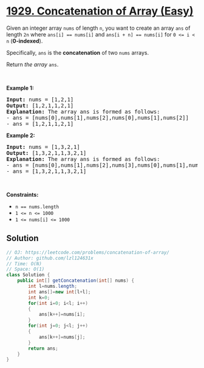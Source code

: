 # [1929. Concatenation of Array (Easy)](https://leetcode.com/problems/concatenation-of-array/)

<p>Given an integer array <code>nums</code> of length <code>n</code>, you want to create an array <code>ans</code> of length <code>2n</code> where <code>ans[i] == nums[i]</code> and <code>ans[i + n] == nums[i]</code> for <code>0 &lt;= i &lt; n</code> (<strong>0-indexed</strong>).</p>

<p>Specifically, <code>ans</code> is the <strong>concatenation</strong> of two <code>nums</code> arrays.</p>

<p>Return <em>the array </em><code>ans</code>.</p>

<p>&nbsp;</p>
<p><strong>Example 1:</strong></p>

<pre><strong>Input:</strong> nums = [1,2,1]
<strong>Output:</strong> [1,2,1,1,2,1]
<strong>Explanation:</strong> The array ans is formed as follows:
- ans = [nums[0],nums[1],nums[2],nums[0],nums[1],nums[2]]
- ans = [1,2,1,1,2,1]</pre>

<p><strong>Example 2:</strong></p>

<pre><strong>Input:</strong> nums = [1,3,2,1]
<strong>Output:</strong> [1,3,2,1,1,3,2,1]
<strong>Explanation:</strong> The array ans is formed as follows:
- ans = [nums[0],nums[1],nums[2],nums[3],nums[0],nums[1],nums[2],nums[3]]
- ans = [1,3,2,1,1,3,2,1]
</pre>

<p>&nbsp;</p>
<p><strong>Constraints:</strong></p>

<ul>
	<li><code>n == nums.length</code></li>
	<li><code>1 &lt;= n &lt;= 1000</code></li>
	<li><code>1 &lt;= nums[i] &lt;= 1000</code></li>
</ul>


## Solution

```java
// OJ: https://leetcode.com/problems/concatenation-of-array/
// Author: github.com/lzl124631x
// Time: O(N)
// Space: O(1)
class Solution {
    public int[] getConcatenation(int[] nums) {
        int l=nums.length;
        int ans[]=new int[l+l];
        int k=0;
        for(int i=0; i<l; i++)
        {
            ans[k++]=nums[i];
        }
        for(int j=0; j<l; j++)
        {
            ans[k++]=nums[j];
        }
        return ans;
    }
}
```